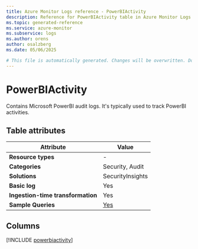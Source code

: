 ```yaml
---
title: Azure Monitor Logs reference - PowerBIActivity
description: Reference for PowerBIActivity table in Azure Monitor Logs.
ms.topic: generated-reference
ms.service: azure-monitor
ms.subservice: logs
ms.author: orens
author: osalzberg
ms.date: 05/06/2025

# This file is automatically generated. Changes will be overwritten. Do not change this file directly.
---
```


# PowerBIActivity

Contains Microsoft PowerBI audit logs. It's typically used to track PowerBI activities.


## Table attributes

|Attribute|Value|
|---|---|
|**Resource types**|-|
|**Categories**|Security, Audit|
|**Solutions**| SecurityInsights|
|**Basic log**|Yes|
|**Ingestion-time transformation**|Yes|
|**Sample Queries**|[Yes](/azure/azure-monitor/reference/queries/powerbiactivity)|



## Columns
  
[!INCLUDE [powerbiactivity](~/reusable-content/ce-skilling/azure/includes/azure-monitor/reference/tables/powerbiactivity-include.md)]
